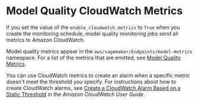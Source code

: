 # Model Quality CloudWatch Metrics<a name="model-monitor-model-quality-cw"></a>

If you set the value of the `enable_cloudwatch_metrics` to `True` when you create the monitoring schedule, model quality monitoring jobs send all metrics to Amazon CloudWatch\.

Model quality metrics appear in the `aws/sagemaker/Endpoints/model-metrics` namespace\. For a list of the metrics that are emitted, see [Model Quality Metrics](model-monitor-model-quality-metrics.md)\.

You can use CloudWatch metrics to create an alarm when a specific metric doesn't meet the threshold you specify\. For instructions about how to create CloudWatch alarms, see [Create a CloudWatch Alarm Based on a Static Threshold](https://docs.aws.amazon.com/AmazonCloudWatch/latest/monitoring/ConsoleAlarms.html) in the *Amazon CloudWatch User Guide*\.